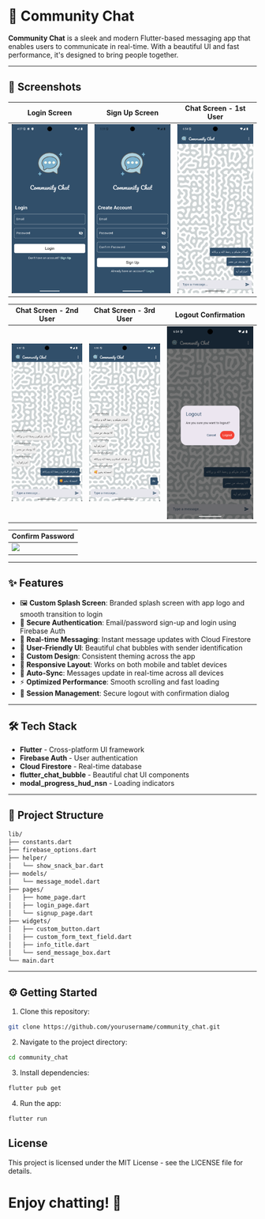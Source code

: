 # 💬 Community Chat

**Community Chat** is a sleek and modern Flutter-based messaging app that enables users to communicate in real-time. With a beautiful UI and fast performance, it's designed to bring people together.

---

## 📸 Screenshots

| Login Screen | Sign Up Screen | Chat Screen - 1st User |
|-------------|----------------|-------------------------|
| ![](assets/images/screenshots/Login.png) | ![](assets/images/screenshots/Sign_up.png) | ![](assets/images/screenshots/1st_user.png) |

| Chat Screen - 2nd User | Chat Screen - 3rd User | Logout Confirmation |
|------------------------|------------------------|---------------------|
| ![](assets/images/screenshots/Second_user.png) | ![](assets/images/screenshots/3rd_user.png) | ![](assets/images/screenshots/Logout.png) |

| Confirm Password |
|------------------|
| ![](assets/images/screenshots/Confirm_pass.png) |

---

## ✨ Features

- 🖼️ **Custom Splash Screen**: Branded splash screen with app logo and smooth transition to login  
- 🔐 **Secure Authentication**: Email/password sign-up and login using Firebase Auth  
- 💬 **Real-time Messaging**: Instant message updates with Cloud Firestore  
- 👤 **User-Friendly UI**: Beautiful chat bubbles with sender identification  
- 🌈 **Custom Design**: Consistent theming across the app  
- 📱 **Responsive Layout**: Works on both mobile and tablet devices  
- 🔄 **Auto-Sync**: Messages update in real-time across all devices  
- ⚡ **Optimized Performance**: Smooth scrolling and fast loading  
- 🚪 **Session Management**: Secure logout with confirmation dialog  

---

## 🛠️ Tech Stack  

- **Flutter** - Cross-platform UI framework  
- **Firebase Auth** - User authentication  
- **Cloud Firestore** - Real-time database  
- **flutter_chat_bubble** - Beautiful chat UI components  
- **modal_progress_hud_nsn** - Loading indicators  

---

## 📁 Project Structure

```
lib/
├── constants.dart
├── firebase_options.dart
├── helper/
│   └── show_snack_bar.dart
├── models/
│   └── message_model.dart
├── pages/
│   ├── home_page.dart
│   ├── login_page.dart
│   └── signup_page.dart
├── widgets/
│   ├── custom_button.dart
│   ├── custom_form_text_field.dart
│   ├── info_title.dart
│   └── send_message_box.dart
└── main.dart
```

---

## ⚙️ Getting Started

1. Clone this repository:

```bash
git clone https://github.com/yourusername/community_chat.git
```

2. Navigate to the project directory:

```bash
cd community_chat
```

3. Install dependencies:

```bash
flutter pub get
```

4. Run the app:

```bash
flutter run
```

## License

This project is licensed under the MIT License - see the LICENSE file for details.

# Enjoy chatting! 💙
